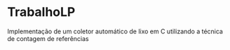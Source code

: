 # TrabalhoLP

Implementação de um coletor automático de lixo em C utilizando a técnica de contagem de referências
